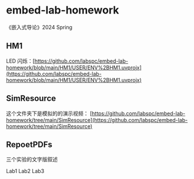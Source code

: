 # embed-lab-homework
 《嵌入式导论》2024 Spring

## HM1
LED 闪烁：[https://github.com/labspc/embed-lab-homework/blob/main/HM1/USER/ENV%2BHM1.uvprojx](https://github.com/labspc/embed-lab-homework/blob/main/HM1/USER/ENV%2BHM1.uvprojx)

## SimResource
这个文件夹下是模拟的的演示视频：
[https://github.com/labspc/embed-lab-homework/tree/main/SimResource](https://github.com/labspc/embed-lab-homework/tree/main/SimResource)

## RepoetPDFs

三个实验的文字版叙述

Lab1
Lab2
Lab3